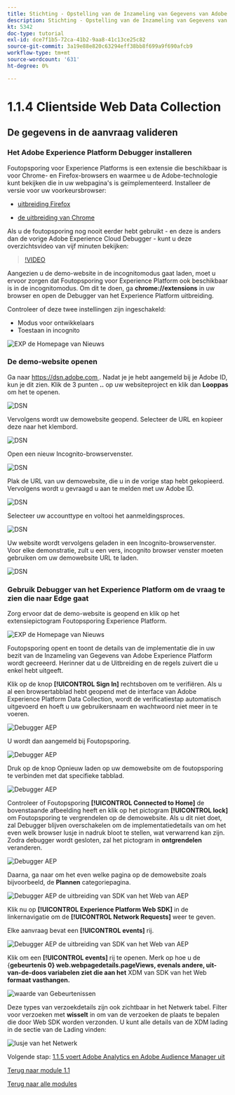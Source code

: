 ```yaml
---
title: Stichting - Opstelling van de Inzameling van Gegevens van Adobe Experience Platform en de uitbreiding van SDK van het Web - de Inzameling van Gegevens van het Web aan de cliënt-kant
description: Stichting - Opstelling van de Inzameling van Gegevens van Adobe Experience Platform en de uitbreiding van SDK van het Web - de Inzameling van Gegevens van het Web aan de cliënt-kant
kt: 5342
doc-type: tutorial
exl-id: dce7f1b5-72ca-41b2-9aa8-41c13ce25c82
source-git-commit: 3a19e88e820c63294eff38bb8f699a9f690afcb9
workflow-type: tm+mt
source-wordcount: '631'
ht-degree: 0%

---
```


# 1.1.4 Clientside Web Data Collection

## De gegevens in de aanvraag valideren

### Het Adobe Experience Platform Debugger installeren

Foutopsporing voor Experience Platforms is een extensie die beschikbaar is voor Chrome- en Firefox-browsers en waarmee u de Adobe-technologie kunt bekijken die in uw webpagina&#39;s is geïmplementeerd. Installeer de versie voor uw voorkeursbrowser:

- [ uitbreiding Firefox ](https://addons.mozilla.org/nl/firefox/addon/adobe-experience-platform-dbg/)

- [ de uitbreiding van Chrome ](https://chrome.google.com/webstore/detail/adobe-experience-platform/bfnnokhpnncpkdmbokanobigaccjkpob)

Als u de foutopsporing nog nooit eerder hebt gebruikt - en deze is anders dan de vorige Adobe Experience Cloud Debugger - kunt u deze overzichtsvideo van vijf minuten bekijken:

>[!VIDEO](https://video.tv.adobe.com/v/32156?quality=12&learn=on)

Aangezien u de demo-website in de incognitomodus gaat laden, moet u ervoor zorgen dat Foutopsporing voor Experience Platform ook beschikbaar is in de incognitomodus. Om dit te doen, ga **chrome://extensions** in uw browser en open de Debugger van het Experience Platform uitbreiding.

Controleer of deze twee instellingen zijn ingeschakeld:

- Modus voor ontwikkelaars
- Toestaan in incognito

![ EXP de Homepage van Nieuws ](./images/ext1.png)

### De demo-website openen

Ga naar [ https://dsn.adobe.com ](https://dsn.adobe.com). Nadat je je hebt aangemeld bij je Adobe ID, kun je dit zien. Klik de 3 punten **..** op uw websiteproject en klik dan **Looppas** om het te openen.

![ DSN ](./images/web8.png)

Vervolgens wordt uw demowebsite geopend. Selecteer de URL en kopieer deze naar het klembord.

![ DSN ](./../../gettingstarted/gettingstarted/images/web3.png)

Open een nieuw Incognito-browservenster.

![ DSN ](./../../gettingstarted/gettingstarted/images/web4.png)

Plak de URL van uw demowebsite, die u in de vorige stap hebt gekopieerd. Vervolgens wordt u gevraagd u aan te melden met uw Adobe ID.

![ DSN ](./../../gettingstarted/gettingstarted/images/web5.png)

Selecteer uw accounttype en voltooi het aanmeldingsproces.

![ DSN ](./../../gettingstarted/gettingstarted/images/web6.png)

Uw website wordt vervolgens geladen in een Incognito-browservenster. Voor elke demonstratie, zult u een vers, incognito browser venster moeten gebruiken om uw demowebsite URL te laden.

![ DSN ](./../../gettingstarted/gettingstarted/images/web7.png)

### Gebruik Debugger van het Experience Platform om de vraag te zien die naar Edge gaat

Zorg ervoor dat de demo-website is geopend en klik op het extensiepictogram Foutopsporing Experience Platform.

![ EXP de Homepage van Nieuws ](./images/ext2.png)

Foutopsporing opent en toont de details van de implementatie die in uw bezit van de Inzameling van Gegevens van Adobe Experience Platform wordt gecreeerd. Herinner dat u de Uitbreiding en de regels zuivert die u enkel hebt uitgeeft.

Klik op de knop **[!UICONTROL Sign In]** rechtsboven om te verifiëren. Als u al een browsertabblad hebt geopend met de interface van Adobe Experience Platform Data Collection, wordt de verificatiestap automatisch uitgevoerd en hoeft u uw gebruikersnaam en wachtwoord niet meer in te voeren.

![ Debugger AEP ](./images/validate2.png)

U wordt dan aangemeld bij Foutopsporing.

![ Debugger AEP ](./images/validate2ab.png)

Druk op de knop Opnieuw laden op uw demowebsite om de foutopsporing te verbinden met dat specifieke tabblad.

![ Debugger AEP ](./images/validate2a.png)

Controleer of Foutopsporing **[!UICONTROL Connected to Home]** de bovenstaande afbeelding heeft en klik op het pictogram **[!UICONTROL lock]** om Foutopsporing te vergrendelen op de demowebsite. Als u dit niet doet, zal Debugger blijven overschakelen om de implementatiedetails van om het even welk browser lusje in nadruk bloot te stellen, wat verwarrend kan zijn. Zodra debugger wordt gesloten, zal het pictogram in **ontgrendelen** veranderen.

![ Debugger AEP ](./images/validate3.png)

Daarna, ga naar om het even welke pagina op de demowebsite zoals bijvoorbeeld, de **Plannen** categoriepagina.

![ Debugger AEP de uitbreiding van SDK van het Web van AEP ](./images/validate4.png)

Klik nu op **[!UICONTROL Experience Platform Web SDK]** in de linkernavigatie om de **[!UICONTROL Network Requests]** weer te geven.

Elke aanvraag bevat een **[!UICONTROL events]** rij.

![ Debugger AEP de uitbreiding van SDK van het Web van AEP ](./images/validate5.png)

Klik om een **[!UICONTROL events]** rij te openen. Merk op hoe u de {**gebeurtenis 0} web.webpagedetails.pageViews, evenals andere, uit-van-de-doos variabelen ziet die aan het** XDM van SDK van het Web **formaat vasthangen.**

![ waarde van Gebeurtenissen ](./images/validate8.png)

Deze types van verzoekdetails zijn ook zichtbaar in het Netwerk tabel. Filter voor verzoeken met **wisselt** in om van de verzoeken de plaats te bepalen die door Web SDK worden verzonden. U kunt alle details van de XDM lading in de sectie van de Lading vinden:

![ lusje van het Netwerk ](./images/validate9.png)

Volgende stap: [ 1.1.5 voert Adobe Analytics en Adobe Audience Manager uit ](./ex5.md)

[Terug naar module 1.1](./data-ingestion-launch-web-sdk.md)

[Terug naar alle modules](./../../../overview.md)
